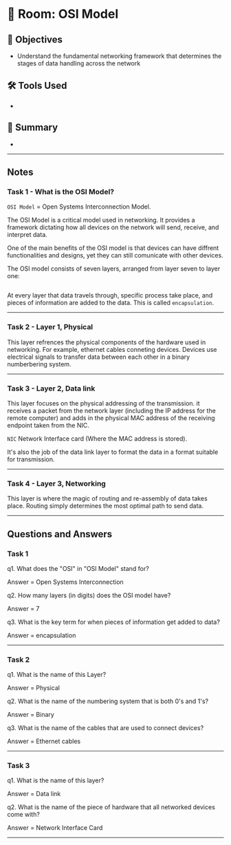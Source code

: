 # 🚪 Room: OSI Model

## 🎯 Objectives
- Understand the fundamental networking framework that determines the stages of data handling across the network

## 🛠️ Tools Used
-

## 💬 Summary
-

-----
## Notes

### Task 1 - What is the OSI Model?

`OSI Model` = Open Systems Interconnection Model.

The OSI Model is a critical model used in networking. It provides a framework dictating how all devices on the network will send, receive, and interpret data.

One of the main benefits of the OSI model is that devices can have diffrent functionalities and designs, yet they can still comunicate with other devices.

The OSI model consists of seven layers, arranged from layer seven to layer one:

<img>

At every layer that data travels through, specific process take place, and pieces of information are added to the data. This is called `encapsulation`.

-----

### Task 2 - Layer 1, Physical

This layer refrences the physical components of the hardware used in networking. For example, ethernet cables conneting devices. Devices use electrical signals to transfer data between each other in a binary numberbering system.

-----

### Task 3 - Layer 2, Data link

This layer focuses on the physical addressing of the transmission. it receives a packet from the network layer (including the IP address for the remote computer) and adds in the physical MAC address of the receiving endpoint taken from the NIC.

`NIC` Network Interface card (Where the MAC address is stored).

It's also the job of the data link layer to format the data in a format suitable for transmission.

-----

### Task 4 - Layer 3, Networking

This layer is where the magic of routing and re-assembly of data takes place. Routing simply determines the most optimal path to send data.





-----

## Questions and Answers

### Task 1

q1. What does the "OSI" in "OSI Model" stand for?

Answer = Open Systems Interconnection

q2. How many layers (in digits) does the OSI model have?

Answer = 7

q3. What is the key term for when pieces of information get added to data?

Answer = encapsulation

-----

### Task 2

q1. What is the name of this Layer?

Answer = Physical

q2. What is the name of the numbering system that is both 0's and 1's?

Answer = Binary

q3. What is the name of the cables that are used to connect devices?

Answer = Ethernet cables

-----

### Task 3

q1. What is the name of this layer?

Answer = Data link

q2. What is the name of the piece of hardware that all networked devices come with?

Answer = Network Interface Card

-----


